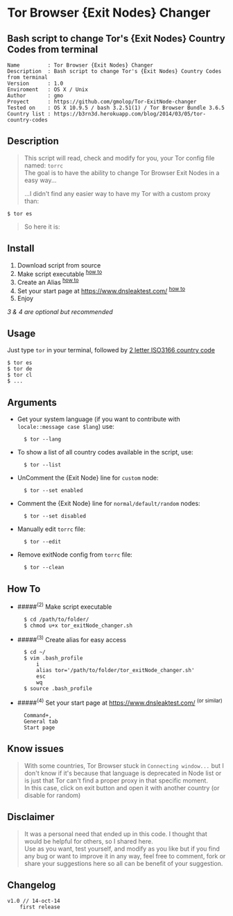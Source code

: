 Tor Browser {Exit Nodes} Changer
===

Bash script to change Tor's {Exit Nodes} Country Codes from terminal
---

    Name         : Tor Browser {Exit Nodes} Changer
    Description  : Bash script to change Tor's {Exit Nodes} Country Codes from terminal
    Version      : 1.0
    Enviroment   : OS X / Unix
    Author       : gmo
    Proyect      : https://github.com/gmolop/Tor-ExitNode-changer
    Tested on    : OS X 10.9.5 / bash 3.2.51(1) / Tor Browser Bundle 3.6.5
    Country list : https://b3rn3d.herokuapp.com/blog/2014/03/05/tor-country-codes

Description
---

> This script will read, check and modify for you, your Tor config file named: `torrc`  
> The goal is to have the ability to change Tor Browser Exit Nodes in a easy way...  
> 
> ...I didn't find any easier way to have my Tor with a custom proxy than:

    $ tor es

> So here it is:

Install
---

1. Download script from source
2. Make script executable <sup>[how to](https://github.com/gmolop/Tor-ExitNode-changer#2-make-script-executable)</sup>
3. Create an Alias <sup>[how to](https://github.com/gmolop/Tor-ExitNode-changer#3-create-alias-for-easy-access)</sup>
4. Set your start page at https://www.dnsleaktest.com/  <sup>[how to](https://github.com/gmolop/Tor-ExitNode-changer#4-set-your-start-page-at-httpswwwdnsleaktestcom-or-similar)</sup>
5. Enjoy

*3 & 4 are optional but recommended*

Usage
---

Just type `tor` in your terminal, followed by [2 letter ISO3166 country code](https://en.wikipedia.org/wiki/ISO_3166-1_alpha-2)

    $ tor es
    $ tor de
    $ tor cl
    $ ...

Arguments
---

- Get your system language (if you want to contribute with `locale::message case $lang`) use:

        $ tor --lang

- To show a list of all country codes available in the script, use:

        $ tor --list

- UnComment the {Exit Node} line for `custom` node:

        $ tor --set enabled

- Comment the {Exit Node} line for `normal/default/random` nodes:

        $ tor --set disabled

- Manually edit `torrc` file:

        $ tor --edit

- Remove exitNode config from `torrc` file:

        $ tor --clean

How To
---

- #####<sup>(2)</sup> Make script executable

        $ cd /path/to/folder/
        $ chmod u+x tor_exitNode_changer.sh

- #####<sup>(3)</sup> Create alias for easy access

        $ cd ~/
        $ vim .bash_profile
            i
            alias tor='/path/to/folder/tor_exitNode_changer.sh'
            esc
            wq
        $ source .bash_profile

- #####<sup>(4)</sup> Set your start page at https://www.dnsleaktest.com/ <sup>(or similar)</sup>

        Command+,
        General tab
        Start page

Know issues
---

> With some countries, Tor Browser stuck in `Connecting window...` but I don't know if it's because that language is deprecated in Node list or is just that Tor can't find a proper proxy in that specific moment.  
> In this case, click on exit button and open it with another country (or disable for random)

Disclaimer
---

> It was a personal need that ended up in this code. I thought that would be helpful for others, so I shared here.  
> Use as you want, test yourself, and modify as you like but if you find any bug or want to improve it in any way, feel free to comment, fork or share your suggestions here so all can be benefit of your suggestion.

Changelog
---

    v1.0 // 14-oct-14
        first release
